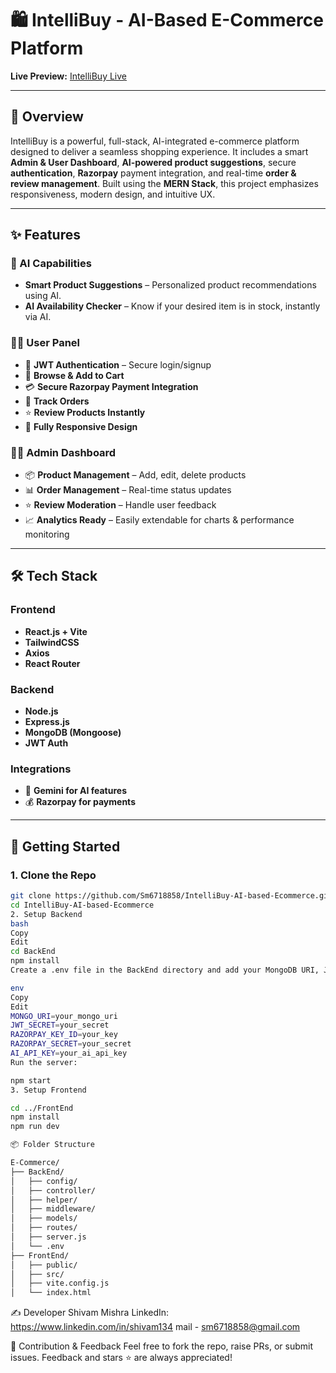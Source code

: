 # 🛍️ IntelliBuy - AI-Based E-Commerce Platform

**Live Preview:** [IntelliBuy Live](https://intelli-buy-ai-based-ecommerce-5ig4.vercel.app/)  

---

## 📌 Overview

IntelliBuy is a powerful, full-stack, AI-integrated e-commerce platform designed to deliver a seamless shopping experience. It includes a smart **Admin & User Dashboard**, **AI-powered product suggestions**, secure **authentication**, **Razorpay** payment integration, and real-time **order & review management**. Built using the **MERN Stack**, this project emphasizes responsiveness, modern design, and intuitive UX.

---

## ✨ Features

### 🧠 AI Capabilities
- **Smart Product Suggestions** – Personalized product recommendations using AI.
- **AI Availability Checker** – Know if your desired item is in stock, instantly via AI.

### 🧑‍💻 User Panel
- 🔐 **JWT Authentication** – Secure login/signup
- 🛒 **Browse & Add to Cart**
- 💳 **Secure Razorpay Payment Integration**
- 🧾 **Track Orders**
- ⭐ **Review Products Instantly**
- 📱 **Fully Responsive Design**

### 👨‍💼 Admin Dashboard
- 📦 **Product Management** – Add, edit, delete products
- 📊 **Order Management** – Real-time status updates
- ⭐ **Review Moderation** – Handle user feedback
- 📈 **Analytics Ready** – Easily extendable for charts & performance monitoring


---

## 🛠 Tech Stack

### Frontend
- **React.js + Vite**
- **TailwindCSS**
- **Axios**
- **React Router**

### Backend
- **Node.js**
- **Express.js**
- **MongoDB (Mongoose)**
- **JWT Auth**

### Integrations
- 🧠 **Gemini for AI features**
- 💰 **Razorpay for payments**

---

## 🚀 Getting Started

### 1. Clone the Repo

```bash
git clone https://github.com/Sm6718858/IntelliBuy-AI-based-Ecommerce.git
cd IntelliBuy-AI-based-Ecommerce
2. Setup Backend
bash
Copy
Edit
cd BackEnd
npm install
Create a .env file in the BackEnd directory and add your MongoDB URI, JWT secret, Razorpay keys, and AI API keys.

env
Copy
Edit
MONGO_URI=your_mongo_uri
JWT_SECRET=your_secret
RAZORPAY_KEY_ID=your_key
RAZORPAY_SECRET=your_secret
AI_API_KEY=your_ai_api_key
Run the server:

npm start
3. Setup Frontend

cd ../FrontEnd
npm install
npm run dev

📦 Folder Structure

E-Commerce/
├── BackEnd/
│   ├── config/
│   ├── controller/
│   ├── helper/
│   ├── middleware/
│   ├── models/
│   ├── routes/
│   ├── server.js
│   └── .env
├── FrontEnd/
│   ├── public/
│   ├── src/
│   ├── vite.config.js
│   └── index.html
```
✍️ Developer
Shivam Mishra 
LinkedIn: https://www.linkedin.com/in/shivam134
mail - sm6718858@gmail.com


🙌 Contribution & Feedback
Feel free to fork the repo, raise PRs, or submit issues. Feedback and stars ⭐ are always appreciated!
